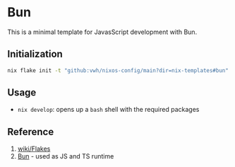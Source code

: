 # Bun

This is a minimal template for JavasScript development with Bun.

## Initialization

```bash
nix flake init -t "github:vwh/nixos-config/main?dir=nix-templates#bun"
```

## Usage

- `nix develop`: opens up a `bash` shell with the required packages

## Reference

1. [wiki/Flakes](https://nixos.wiki/wiki/Flakes)
2. [Bun](https://bun.sh/) - used as JS and TS runtime
